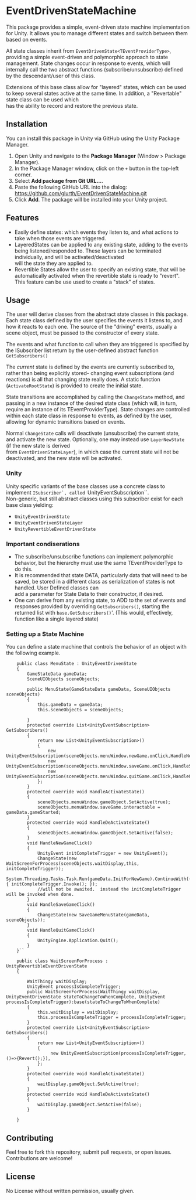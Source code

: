 # EventDrivenStateMachine

This package provides a simple, event-driven state machine implementation for Unity. It allows you to manage different states and switch between them based on events.

All state classes inherit from `EventDrivenState<TEventProviderType>`, providing a simple event-driven and polymorphic approach to state management.
State changes occur in response to events, which will internally call the two abstract functions (subscribe/unsubscribe) defined by the descendant/user of this class.

Extensions of this base class allow for "layered" states, which can be used to keep several states active at the same time.  In addition, a "Revertable" state class can be used which  
has the ability to record and restore the previous state.
 

## Installation

You can install this package in Unity via GitHub using the Unity Package Manager.

1. Open Unity and navigate to the **Package Manager** (Window > Package Manager).
2. In the Package Manager window, click on the `+` button in the top-left corner.
3. Select **Add package from Git URL...**.
4. Paste the following GitHub URL into the dialog:
   https://github.com/glurth/EventDrivenStateMachine.git
5. Click **Add**. The package will be installed into your Unity project.

## Features

- Easily define states: which events they listen to, and what actions to take when those events are triggered.
- LayeredStates can be applied to any existing state, adding to the events being listened/responded to. These layers can be terminated individually, and will be activated/deactivated  
will the state they are applied to.
- Revertible States allow the user to specify an existing state, that will be automatically activated when the revertible state is ready to "revert".  This feature can be use used to create a "stack" of states.

## Usage

The user will derive classes from the abstract state classes in this package.   Each state class defined by the user specifies the events it listens to, and how it reacts to each one.  The source of the "driving" events, usually a scene object, must be passed to the constructor of every state.
 
The events and what function to call when they are triggered is specified by the ISubscriber list return by the user-defined abstract function `GetSubscribers()`

The *current* state is defined by the events are currently subscribed to, rather than being explicitly stored- changing event subscriptions (and reactions) is all that changing state really does. A static function (`ActivateRootState`) is provided to create the initial state.

State transitions are accomplished by calling the `ChangeState` method, and passing in a new instance of the desired state class (which will, in turn, require an instance of its TEventProviderType).  State changes are controlled within each state class in response to events, as defined by the user, allowing for dynamic transitions based on events.

Normal `ChangeState` calls will deactivate (unsubscribe) the current state, and activate the new state.  Optionally, one may instead use `LayerNewState` (if the new state is derived  
from `EventDrivenStateLayer`), in which case the current state will not be deactivated, and the new state will be activated.


### Unity
Unity specific variants of the base classes use a concrete class to implement ``ISubscriber`, called ``UnityEventSubscription``.  
Non-generic, but still abstract classes using this subscriber exist for each base class yielding: 
- `UnityEventDrivenState` 
- `UnityEventDrivenStateLayer`
- `UnityRevertibleEventDrivenState` 

### Important condiserations
- The subscribe/unsubscribe functions can implement polymorphic behavior, but the hierarchy must use the same TEventProviderType to do this. 
- It is recommended that state DATA, particularly data that will need to be saved, be stored in a different class as serialization of states is not handled.  User Defined classes can  
add a parameter for State Data to their constructor, if desired.
- One can derive from any existing state, to ADD to the set of events and responses provided by overriding `GetSubscribers()`, starting the returned list with `base.GetSubscribers()`'. (This would, effectively, function like a single layered state)

### Setting up a State Machine

You can define a state machine that controls the behavior of an object with the following example.

```
    public class MenuState : UnityEventDrivenState
    {
        GameStateData gameData;
        SceneUIObjects sceneObjects;

        public MenuState(GameStateData gameData, SceneUIObjects sceneObjects)
        {
            this.gameData = gameData;
            this.sceneObjects = sceneObjects;

        }
        protected override List<UnityEventSubscription> GetSubscribers()
        {
            return new List<UnityEventSubscription>()
            {
                new UnityEventSubscription(sceneObjects.menuWindow.newGame.onClick,HandleNewGameClick),
                new UnityEventSubscription(sceneObjects.menuWindow.saveGame.onClick,HandleSaveGameClick),
                new UnityEventSubscription(sceneObjects.menuWindow.quitGame.onClick,HandleQuitGameClick),
            };
        }
        protected override void HandleActivateState() 
        {
            sceneObjects.menuWindow.gameObject.SetActive(true);
            sceneObjects.menuWindow.saveGame.interactable = gameData.gameStarted;
        }
        protected override void HandleDeActivateState() 
        {
            sceneObjects.menuWindow.gameObject.SetActive(false);
        }
        void HandleNewGameClick()
        {
            UnityEvent initCompleteTrigger = new UnityEvent();
            ChangeState(new WaitScreenForProcess(sceneObjects.waitDisplay,this, initCompleteTrigger));
            System.Threading.Tasks.Task.Run(gameData.InitForNewGame).ContinueWith((o)=> { initCompleteTrigger.Invoke(); });
            //will not be awaited.  instead the initCompleteTrigger will be invoked when done.
        }
        void HandleSaveGameClick()
        {
            ChangeState(new SaveGameMenuState(gameData, sceneObjects));
        }
        void HandleQuitGameClick()
        {
            UnityEngine.Application.Quit();
        }
    }``

    public class WaitScreenForProcess : UnityRevertibleEventDrivenState
    {

        WaitThingy waitDisplay;
        UnityEvent processIsCompleteTrigger;
        public WaitScreenForProcess(WaitThingy waitDisplay, UnityEventDrivenState stateToChangeToWhenComplete, UnityEvent processIsCompleteTrigger):base(stateToChangeToWhenComplete)
        {
            this.waitDisplay = waitDisplay;
            this.processIsCompleteTrigger = processIsCompleteTrigger;
        }
        protected override List<UnityEventSubscription> GetSubscribers()
        {
            return new List<UnityEventSubscription>()
            {
                 new UnityEventSubscription(processIsCompleteTrigger,()=>{Revert();}),
            };
        }
        protected override void HandleActivateState()
        {
            waitDisplay.gameObject.SetActive(true);
        }
        protected override void HandleDeActivateState()
        {
            waitDisplay.gameObject.SetActive(false);
        }

    }
```

## Contributing

Feel free to fork this repository, submit pull requests, or open issues. Contributions are welcome!

## License

No License without written permission, usually given.
